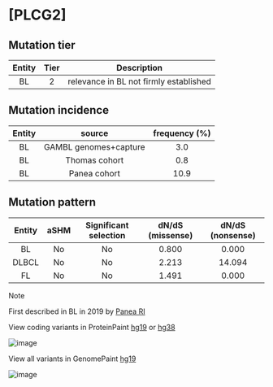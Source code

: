 # [PLCG2]

## Mutation tier

|Entity|Tier|Description                           |
|:------:|:----:|--------------------------------------|
|BL    |2   |relevance in BL not firmly established|
## Mutation incidence

|Entity|source               |frequency (%)|
|:------:|:---------------------:|:-------------:|
|BL    |GAMBL genomes+capture| 3.0         |
|BL    |Thomas cohort        | 0.8         |
|BL    |Panea cohort         |10.9         |

## Mutation pattern

|Entity|aSHM|Significant selection|dN/dS (missense)|dN/dS (nonsense)|
|:------:|:----:|:---------------------:|:----------------:|:----------------:|
|BL    |No  |No                   |0.800           | 0.000          |
|DLBCL |No  |No                   |2.213           |14.094          |
|FL    |No  |No                   |1.491           | 0.000          |


> [!NOTE]
> First described in BL in 2019 by [Panea RI](https://pubmed.ncbi.nlm.nih.gov/31558468)

View coding variants in ProteinPaint [hg19](https://www.bcgsc.ca/downloads/morinlab/GAMBL/test/genes/PLCG2_protein.html)  or [hg38](https://www.bcgsc.ca/downloads/morinlab/GAMBL/test/genes/PLCG2_protein_hg38.html)

![image](../../images/proteinpaint/PLCG2_NM_002661.svg)

View all variants in GenomePaint [hg19](https://www.bcgsc.ca/downloads/morinlab/GAMBL/test/genes/PLCG2.html)

![image](../../images/proteinpaint/PLCG2.svg)
